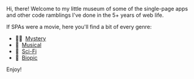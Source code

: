 Hi, there! Welcome to my little museum of some of the single-page apps and other code ramblings I've done in the 5+ years of web life.

If SPAs were a movie, here you'll find a bit of every genre:
- 🕵️‍♀️ &nbsp;[Mystery](https://hqcasanova.github.io/pin-pad)
- 🎵 &nbsp;[Musical](https://hqcasanova.github.io/interactive-matcher)
- 🔬 &nbsp;[Sci-Fi](https://hqcasanova.github.io/arrayexpress-search)
- 📜 &nbsp;[Biopic](https://hqcasanova.github.io/arrayexpress-search)

Enjoy!
